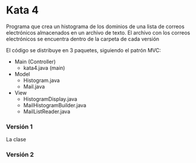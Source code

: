 # Kata 4

Programa que crea un histograma de los dominios de una lista de correos electrónicos almacenados en un archivo de texto.
El archivo con los correos electrónicos se encuentra dentro de la carpeta de cada versión

El código se distribuye en 3 paquetes, siguiendo el patrón MVC:
- Main (Controller)
  - kata4.java (main)
- Model
  - Histogram.java
  - Mail.java
- View
  - HistogramDisplay.java
  - MailHistogramBuilder.java
  - MailListReader.java

### Versión 1
La clase 

### Versión 2

